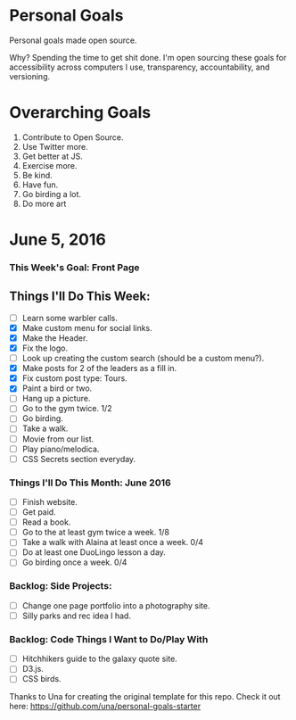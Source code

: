 Personal Goals
==============

Personal goals made open source.

Why? Spending the time to get shit done. I'm open sourcing these goals for accessibility across computers I use, transparency, accountability, and versioning.

# Overarching Goals

1. Contribute to Open Source.
3. Use Twitter more.
4. Get better at JS.
5. Exercise more.
6. Be kind.
7. Have fun.
8. Go birding a lot.
9. Do more art

# June 5, 2016

### This Week's Goal: Front Page

## Things I'll Do This Week:

- [ ] Learn some warbler calls.
- [x] Make custom menu for social links.
- [x] Make the Header.
- [x] Fix the logo.
- [ ] Look up creating the custom search (should be a custom menu?).
- [x] Make posts for 2 of the leaders as a fill in.
- [x] Fix custom post type: Tours.
- [x] Paint a bird or two.
- [ ] Hang up a picture. 
- [ ] Go to the gym twice. 1/2
- [ ] Go birding.
- [ ] Take a walk.
- [ ] Movie from our list.
- [ ] Play piano/melodica.
- [ ] CSS Secrets section everyday.

### Things I'll Do This Month: June 2016

- [ ] Finish website.
- [ ] Get paid.
- [ ] Read a book.
- [ ] Go to the at least gym twice a week. 1/8
- [ ] Take a walk with Alaina at least once a week. 0/4
- [ ] Do at least one DuoLingo lesson a day.
- [ ] Go birding once a week. 0/4

### Backlog: Side Projects:

- [ ] Change one page portfolio into a photography site.
- [ ] Silly parks and rec idea I had.

### Backlog: Code Things I Want to Do/Play With

- [ ] Hitchhikers guide to the galaxy quote site.
- [ ] D3.js.
- [ ] CSS birds.

Thanks to Una for creating the original template for this repo. Check it out here: https://github.com/una/personal-goals-starter